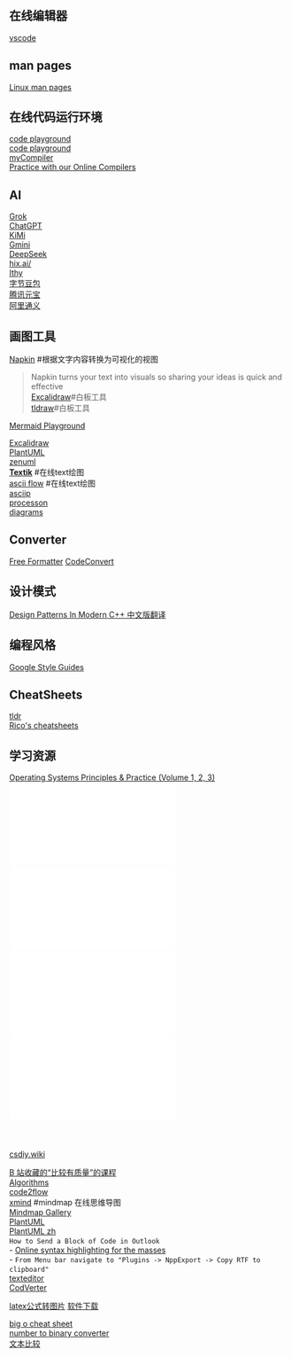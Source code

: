 ## 在线编辑器
[vscode](https://vscode.dev/)  

## man pages
[Linux man pages](https://www.mankier.com/)  

## 在线代码运行环境
[code playground](https://programiz.pro/ide/c)  
[code playground](https://codapi.org/)  
[myCompiler](https://www.mycompiler.io/)  
[Practice with our Online Compilers](https://www.programiz.com/)  

## AI
[Grok](https://grok.com/)  
[ChatGPT](https://chatgpt.com/)  
[KiMi](https://kimi.moonshot.cn/)  
[Gmini](https://gemini.google.com/app)  
[DeepSeek](https://chat.deepseek.com/)  
[hix.ai/](https://hix.ai/)  
[Ithy](https://ithy.com/)  
[字节豆包](https://www.doubao.com/chat/)  
[腾讯元宝](https://yuanbao.tencent.com/chat/)  
[阿里通义](https://tongyi.aliyun.com/qianwen/)  

## 画图工具
[Napkin](https://www.napkin.ai/) #根据文字内容转换为可视化的视图
> Napkin turns your text into visuals so sharing your ideas is quick and effective  
[Excalidraw](https://excalidraw.com/)#白板工具  
[tldraw](https://www.tldraw.com/)#白板工具  

[Mermaid Playground](https://www.mermaidchart.com/)  

[Excalidraw](https://excalidraw.com/)  
[PlantUML](https://plantuml.com/zh/)  
[zenuml](https://app.zenuml.com/)  
[**Textik**](https://textik.com/) #在线text绘图  
[ascii flow](https://asciiflow.com/#/) #在线text绘图  
[asciip](https://asciip.dev/)  
[processon](https://www.processon.com/support)  
[diagrams](https://app.diagrams.net/)  

## Converter
[Free Formatter](https://www.freeformatter.com/)
[CodeConvert](https://www.codeconvert.ai/free-converter)  

## 设计模式
[Design Patterns In Modern C++ 中文版翻译](https://github.com/liuzengh/design-pattern/tree/main/docs)  

## 编程风格
[Google Style Guides](https://google.github.io/styleguide/)  

## CheatSheets
[tldr](https://tldr.inbrowser.app/)  
[Rico's cheatsheets](https://devhints.io/)  

## 学习资源
[Operating Systems Principles & Practice (Volume 1, 2, 3)](https://www.kea.nu/files/textbooks/ospp/)  
![Operating Systems Principles & Practice, Volume 1: Kernels and Processes](./assets/osppv1.pdf)  
![Operating Systems Principles & Practice, Volume 2: Concurrency](./assets/osppv2.pdf)  
![Operating Systems Principles & Practice, Volume 3: Memory Management](./assets/osppv3.pdf)  
![Operating Systems Principles & Practice, Volume 4: Persistent Storage](./assets/osppv4.pdf)  
![]()  
![]()  
![]()  
[csdiy.wiki](https://csdiy.wiki/en/)  




[B 站收藏的“比较有质量”的课程](https://fast.v2ex.com/t/931949)    
[Algorithms](https://algs4.cs.princeton.edu/home/)    
[code2flow](https://app.code2flow.com/)  
[xmind](https://xmind.works/) #mindmap  在线思维导图  
[Mindmap Gallery](https://xmind.app/share/)  
[PlantUML](https://plantuml.com/)  
[PlantUML zh](https://plantuml.com/zh/)  
`How to Send a Block of Code in Outlook`  
	- [Online syntax highlighting for the masses](https://tohtml.com/)  
	- `From Menu bar navigate to "Plugins -> NppExport -> Copy RTF to clipboard"`  
[texteditor](https://texteditor.com/)  
[CodVerter](https://codverter.com/src/index)  


[latex公式转图片]([http://latex2png.com/](http://latex2png.com/))  
[软件下载]([https://filehippo.com/zh/](https://filehippo.com/zh/))  

[big o cheat sheet](https://www.bigocheatsheet.com/)  
[number to binary converter](https://binaryconvert.com/)  
[文本比较](https://www.fly63.com/tool/textdiff/)  